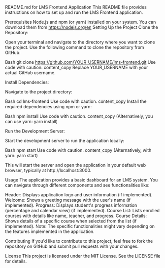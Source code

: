 README.md for LMS Frontend Application
This README file provides instructions on how to set up and run the LMS Frontend application.

Prerequisites
Node.js and npm (or yarn) installed on your system. You can download them from https://nodejs.org/en
Setting Up the Project
Clone the Repository:

Open your terminal and navigate to the directory where you want to clone the project. Use the following command to clone the repository from GitHub:

Bash
git clone https://github.com/YOUR_USERNAME/lms-frontend.git
Use code with caution.
content_copy
Replace YOUR_USERNAME with your actual GitHub username.

Install Dependencies:

Navigate to the project directory:

Bash
cd lms-frontend
Use code with caution.
content_copy
Install the required dependencies using npm or yarn:

Bash
npm install
Use code with caution.
content_copy
(Alternatively, you can use yarn: yarn install)

Run the Development Server:

Start the development server to run the application locally:

Bash
npm start
Use code with caution.
content_copy
(Alternatively, with yarn: yarn start)

This will start the server and open the application in your default web browser, typically at http://localhost:3000.

Usage
The application provides a basic dashboard for an LMS system. You can navigate through different components and see functionalities like:

Header: Displays application logo and user information (if implemented).
Welcome: Shows a greeting message with the user's name (if implemented).
Progress: Displays student's progress information (percentage and calendar view) (if implemented).
Course List: Lists enrolled courses with details like name, teacher, and progress.
Course Details: Shows details of a specific course when selected from the list (if implemented).
Note: The specific functionalities might vary depending on the features implemented in the application.

Contributing
If you'd like to contribute to this project, feel free to fork the repository on GitHub and submit pull requests with your changes.

License
This project is licensed under the MIT License.  See the LICENSE file for details.



























































<!-- # Getting Started with Create React App

This project was bootstrapped with [Create React App](https://github.com/facebook/create-react-app).

## Available Scripts

In the project directory, you can run:

### `npm start`

Runs the app in the development mode.\
Open [http://localhost:3000](http://localhost:3000) to view it in your browser.

The page will reload when you make changes.\
You may also see any lint errors in the console.

### `npm test`

Launches the test runner in the interactive watch mode.\
See the section about [running tests](https://facebook.github.io/create-react-app/docs/running-tests) for more information.

### `npm run build`

Builds the app for production to the `build` folder.\
It correctly bundles React in production mode and optimizes the build for the best performance.

The build is minified and the filenames include the hashes.\
Your app is ready to be deployed!

See the section about [deployment](https://facebook.github.io/create-react-app/docs/deployment) for more information.

### `npm run eject`

**Note: this is a one-way operation. Once you `eject`, you can't go back!**

If you aren't satisfied with the build tool and configuration choices, you can `eject` at any time. This command will remove the single build dependency from your project.

Instead, it will copy all the configuration files and the transitive dependencies (webpack, Babel, ESLint, etc) right into your project so you have full control over them. All of the commands except `eject` will still work, but they will point to the copied scripts so you can tweak them. At this point you're on your own.

You don't have to ever use `eject`. The curated feature set is suitable for small and middle deployments, and you shouldn't feel obligated to use this feature. However we understand that this tool wouldn't be useful if you couldn't customize it when you are ready for it.

## Learn More

You can learn more in the [Create React App documentation](https://facebook.github.io/create-react-app/docs/getting-started).

To learn React, check out the [React documentation](https://reactjs.org/).

### Code Splitting

This section has moved here: [https://facebook.github.io/create-react-app/docs/code-splitting](https://facebook.github.io/create-react-app/docs/code-splitting)

### Analyzing the Bundle Size

This section has moved here: [https://facebook.github.io/create-react-app/docs/analyzing-the-bundle-size](https://facebook.github.io/create-react-app/docs/analyzing-the-bundle-size)

### Making a Progressive Web App

This section has moved here: [https://facebook.github.io/create-react-app/docs/making-a-progressive-web-app](https://facebook.github.io/create-react-app/docs/making-a-progressive-web-app)

### Advanced Configuration

This section has moved here: [https://facebook.github.io/create-react-app/docs/advanced-configuration](https://facebook.github.io/create-react-app/docs/advanced-configuration)

### Deployment

This section has moved here: [https://facebook.github.io/create-react-app/docs/deployment](https://facebook.github.io/create-react-app/docs/deployment)

### `npm run build` fails to minify

This section has moved here: [https://facebook.github.io/create-react-app/docs/troubleshooting#npm-run-build-fails-to-minify](https://facebook.github.io/create-react-app/docs/troubleshooting#npm-run-build-fails-to-minify) -->
